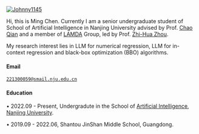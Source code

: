 [![Johnny1145](https://img.shields.io/badge/Johnny1145-github-blue?logo=github)](https://github.com/Johnny1145)

Hi, this is Ming Chen. Currently I am a senior undergraduate student of School of Artificial Intelligence in Nanjing University advised by Prof. [Chao Qian](http://www.lamda.nju.edu.cn/qianc/) and a member of [LAMDA](http://www.lamda.nju.edu.cn/) Group, led by Prof. [Zhi-Hua Zhou](https://cs.nju.edu.cn/zhouzh/).

My research interest lies in LLM for numerical regression, LLM for in-context regression and black-box optimization (BBO) algorithms.


#### Email  
<code>221300059@smail.nju.edu.cn</code>  

#### Education
• 2022.09 - Present, Undergradute in the School of [Artificial Intelligence](https://ai.nju.edu.cn/), [Nanjing University](https://www.nju.edu.cn/).

• 2019.09 - 2022.06, Shantou JinShan Middle School, Guangdong.


